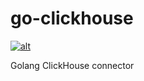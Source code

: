 # go-clickhouse

[![alt](https://api.travis-ci.org/roistat/go-clickhouse.svg)](https://travis-ci.org/roistat/go-clickhouse)

Golang ClickHouse connector
